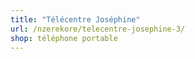 ```yaml
---
title: "Télécentre Joséphine"
url: /nzerekore/telecentre-josephine-3/
shop: téléphone portable
---
```


